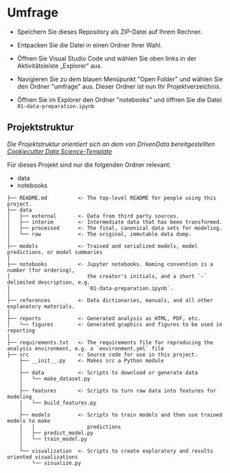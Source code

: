 # Umfrage

- Speichern Sie dieses Repository als ZIP-Datei auf Ihrem Rechner.

- Entpacken Sie die Datei in einen Ordner Ihrer Wahl.

- Öffnen Sie Visual Studio Code und wählen Sie oben links in der Aktivitätsleiste  „Explorer“ aus.

- Navigieren Sie zu dem blauen Menüpunkt "Open Folder" und wählen Sie den Ordner "umfrage" aus. Dieser Ordner ist nun Ihr Projektverzeichnis.

- Öffnen Sie im Explorer den Ordner "notebooks" und öffnen Sie die Datei `01-data-preparation.ipynb`

## Projektstruktur

*Die Projektstruktur orientiert sich an dem von DrivenData bereitgestellten [Cookiecutter Data Science-Template](https://drivendata.github.io/cookiecutter-data-science/)*

Für dieses Projekt sind nur die folgenden Ordner relevant:  

- data
- notebooks


```nohighlight
├── README.md          <- The top-level README for people using this project.
├── data
│   ├── external       <- Data from third party sources.
│   ├── interim        <- Intermediate data that has been transformed.
│   ├── processed      <- The final, canonical data sets for modeling.
│   └── raw            <- The original, immutable data dump.
│
├── models             <- Trained and serialized models, model predictions, or model summaries
│
├── notebooks          <- Jupyter notebooks. Naming convention is a number (for ordering),
│                         the creator's initials, and a short `-` delimited description, e.g.
│                         `01-data-preparation.ipynb`.
│
├── references         <- Data dictionaries, manuals, and all other explanatory materials.
│
├── reports            <- Generated analysis as HTML, PDF, etc.
│   └── figures        <- Generated graphics and figures to be used in reporting
│
├── requirements.txt   <- The requirements file for reproducing the analysis environment, e.g. a `environment.yml` file
├── src                <- Source code for use in this project.
    ├── __init__.py    <- Makes src a Python module
    │
    ├── data           <- Scripts to download or generate data
    │   └── make_dataset.py
    │
    ├── features       <- Scripts to turn raw data into features for modeling
    │   └── build_features.py
    │
    ├── models         <- Scripts to train models and then use trained models to make
    │   │                 predictions
    │   ├── predict_model.py
    │   └── train_model.py
    │
    └── visualization  <- Scripts to create exploratory and results oriented visualizations
        └── visualize.py
```    